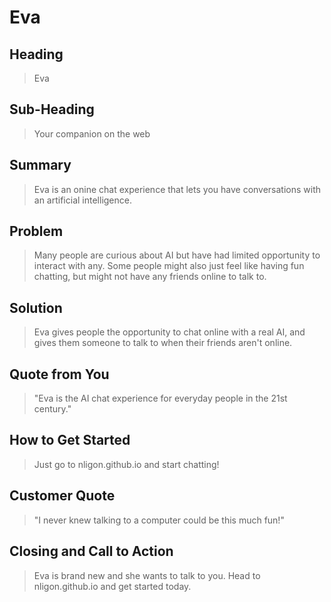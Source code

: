 # Eva #
 
## Heading ##
  > Eva

## Sub-Heading ##
  > Your companion on the web

## Summary ##
  > Eva is an onine chat experience that lets you have conversations with an artificial intelligence.

## Problem ##
  > Many people are curious about AI but have had limited opportunity to interact with any. Some people might also just feel like having fun chatting, but might not have any friends online to talk to.

## Solution ##
  > Eva gives people the opportunity to chat online with a real AI, and gives them someone to talk to when their friends aren't online.

## Quote from You ##
  > "Eva is the AI chat experience for everyday people in the 21st century."

## How to Get Started ##
  > Just go to nligon.github.io and start chatting!

## Customer Quote ##
  > "I never knew talking to a computer could be this much fun!"

## Closing and Call to Action ##
  > Eva is brand new and she wants to talk to you. Head to nligon.github.io and get started today.
